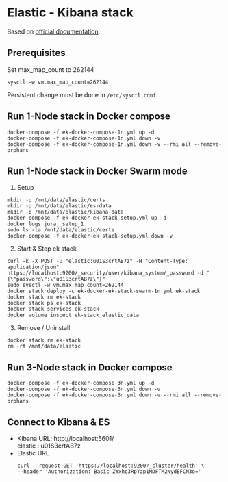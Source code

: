 # Elastic - Kibana stack
Based on [official documentation](https://www.elastic.co/guide/en/elasticsearch/reference/current/docker.html#_start_your_cluster_with_security_enabled_and_configured).

## Prerequisites
Set max_map_count to 262144
```shell
sysctl -w vm.max_map_count=262144
```
Persistent change must be done in ``/etc/sysctl.conf``


## Run 1-Node stack in Docker compose
```shell
docker-compose -f ek-docker-compose-1n.yml up -d
docker-compose -f ek-docker-compose-1n.yml down -v 
docker-compose -f ek-docker-compose-1n.yml down -v --rmi all --remove-orphans
```

## Run 1-Node stack in Docker Swarm mode
1. Setup 
```shell
mkdir -p /mnt/data/elastic/certs
mkdir -p /mnt/data/elastic/es-data
mkdir -p /mnt/data/elastic/kibana-data
docker-compose -f ek-docker-ek-stack-setup.yml up -d
docker logs juraj_setup_1
sudo ls -la /mnt/data/elastic/certs
docker-compose -f ek-docker-ek-stack-setup.yml down -v 
```
2. Start & Stop ek stack
```shell
curl -k -X POST -u "elastic:u01S3crtAB7z" -H "Content-Type: application/json" https://localhost:9200/_security/user/kibana_system/_password -d "{\"password\":\"u01S3crtAB7z\"}"
sudo sysctl -w vm.max_map_count=262144
docker stack deploy -c ek-docker-ek-stack-swarm-1n.yml ek-stack
docker stack rm ek-stack
docker stack ps ek-stack
docker stack services ek-stack
docker volume inspect ek-stack_elastic_data 
```
3. Remove / Uninstall
```shell
docker stack rm ek-stack
rm -rf /mnt/data/elastic
``` 

## Run 3-Node stack in Docker compose
```
docker-compose -f ek-docker-compose-3n.yml up -d
docker-compose -f ek-docker-compose-3n.yml down -v 
docker-compose -f ek-docker-compose-3n.yml down -v --rmi all --remove-orphans
```

## Connect to Kibana & ES
* Kibana URL: http://localhost:5601/   
  elastic : u01S3crtAB7z 
* Elastic URL
  ```shell
  curl --request GET 'https://localhost:9200/_cluster/health' \
  --header 'Authorization: Basic ZWxhc3RpYzp1MDFTM2NydEFCN3o='
  ```
  
